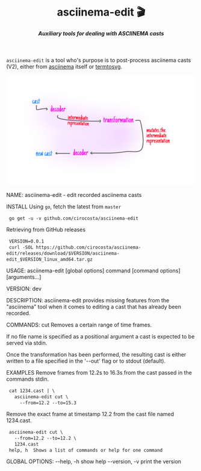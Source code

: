 <h1 align="center">asciinema-edit 🎬 </h1>

<h5 align="center">Auxiliary tools for dealing with ASCIINEMA casts</h5>

<br/>

`asciinema-edit` is a tool who's purpose is to post-process asciinema casts (V2), either from [asciinema](https://github.com/asciinema/asciinema) itself or [termtosvg](https://github.com/nbedos/termtosvg).

<p align="center">
  <img src="/.github/asciinema-edit-overview.svg" alt="Illustration of how ASCIINEMA-EDIT works" />
</p>



NAME:
   asciinema-edit - edit recorded asciinema casts

INSTALL
   Using `go`, fetch the latest from `master`

     go get -u -v github.com/cirocosta/asciinema-edit

   Retrieving from GitHub releases

     VERSION=0.0.1
     curl -SOL https://github.com/cirocosta/asciinema-edit/releases/download/$VERSION/asciinema-edit_$VERSION_linux_amd64.tar.gz

USAGE:
   asciinema-edit [global options] command [command options] [arguments...]

VERSION:
   dev

DESCRIPTION:
   asciinema-edit provides missing features from the "asciinema" tool
   when it comes to editing a cast that has already been recorded.

COMMANDS:
     cut  Removes a certain range of time frames.

   If no file name is specified as a positional argument a cast is
   expected to be served via stdin.

   Once the transformation has been performed, the resulting cast is
   either written to a file specified in the '--out' flag or to stdout
   (default).

EXAMPLES
   Remove frames from 12.2s to 16.3s from the cast passed in the commands
   stdin.

     cat 1234.cast | \
       asciinema-edit cut \
         --from=12.2 --to=15.3

   Remove the exact frame at timestamp 12.2 from the cast file named
   1234.cast.

     asciinema-edit cut \
       --from=12.2 --to=12.2 \
       1234.cast
     help, h  Shows a list of commands or help for one command

GLOBAL OPTIONS:
   --help, -h     show help
   --version, -v  print the version
